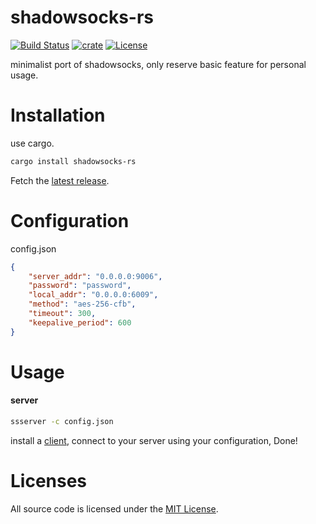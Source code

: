 # shadowsocks-rs

[![Build Status](https://img.shields.io/travis/cssivision/shadowsocks-rs.svg?style=flat-square)](https://travis-ci.org/cssivision/shadowsocks-rs)
[![crate](https://img.shields.io/crates/v/shadowsocks-rs.svg)](https://crates.io/crates/shadowsocks-rs)
[![License](http://img.shields.io/badge/license-mit-blue.svg)](https://github.com/cssivision/shadowsocks-rs/blob/master/LICENSE)

minimalist port of shadowsocks, only reserve basic feature for personal usage.

# Installation
use cargo.
```sh
cargo install shadowsocks-rs
```
Fetch the [latest release](https://github.com/cssivision/shadowsocks-rs/releases).
# Configuration
config.json
```json
{
	"server_addr": "0.0.0.0:9006",
	"password": "password",
	"local_addr": "0.0.0.0:6009",
	"method": "aes-256-cfb",
	"timeout": 300,
	"keepalive_period": 600
}
```

# Usage 
#### server
```sh
ssserver -c config.json
```

install a [client](https://shadowsocks.org/en/download/clients.html), connect to your server using your configuration, Done!

# Licenses

All source code is licensed under the [MIT License](https://github.com/cssivision/shadowsocks-rs/blob/master/LICENSE).
